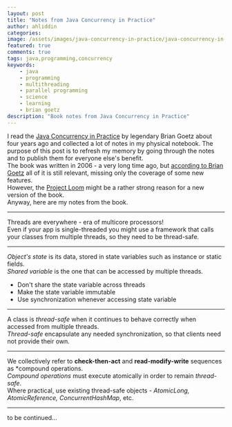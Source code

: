 ```yaml
---
layout: post
title: "Notes from Java Concurrency in Practice"
author: ahliddin
categories:
image: /assets/images/java-concurrency-in-practice/java-concurrency-in-practice.png
featured: true
comments: true
tags: java,programming,concurrency
keywords:
    - java
    - programming
    - multithreading
    - parallel programming
    - science
    - learning
    - brian goetz
description: "Book notes from Java Concurrency in Practice"
---
```

I read the [Java Concurrency in Practice](https://www.amazon.com/gp/product/0321349601) by legendary Brian Goetz about four years ago
and collected a lot of notes in my physical notebook.
The purpose of this post is to refresh my memory by going through the notes and to publish them for everyone else's benefit.  
The book was written in 2006 - a very long time ago, but [according to Brian Goetz](https://stackoverflow.com/a/10214606/3082046) 
all of it is still relevant, missing only the coverage of some new features.  
However, the [Project Loom](https://wiki.openjdk.java.net/display/loom/Main) might be a rather strong reason for a new version of the book.  
Anyway, here are my notes from the book.

***
Threads are everywhere - era of multicore processors!  
Even if your app is single-threaded you might use a framework that calls your classes from multiple threads, so they need to be thread-safe.

***
*Object's state* is its data, stored in state variables such as instance or static fields.  
*Shared variable* is the one that can be accessed by multiple threads.

- Don't share the state variable across threads
- Make the state variable immutable
- Use synchronization whenever accessing state variable

***
A class is *thread-safe* when it continues to behave correctly when accessed from multiple threads.  
*Thread-safe* encapsulate any needed synchronization, so that clients need not provide their own. 

***
We collectively refer to **check-then-act** and **read-modify-write** sequences as *compound operations.  
*Compound operations* must execute atomically in order to remain *thread-safe*.  
Where practical, use existing thread-safe objects - *AtomicLong, AtomicReference<T>, ConcurrentHashMap*, etc.

***
to be continued...
